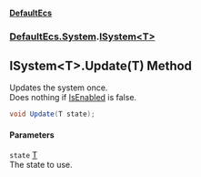 #### [DefaultEcs](index.md 'index')
### [DefaultEcs.System](index.md#DefaultEcs_System 'DefaultEcs.System').[ISystem&lt;T&gt;](ISystem_T_.md 'DefaultEcs.System.ISystem&lt;T&gt;')
## ISystem&lt;T&gt;.Update(T) Method
Updates the system once.  
Does nothing if [IsEnabled](ISystem_T__IsEnabled.md 'DefaultEcs.System.ISystem&lt;T&gt;.IsEnabled') is false.  
```csharp
void Update(T state);
```
#### Parameters
<a name='DefaultEcs_System_ISystem_T__Update(T)_state'></a>
`state` [T](ISystem_T_.md#DefaultEcs_System_ISystem_T__T 'DefaultEcs.System.ISystem&lt;T&gt;.T')  
The state to use.
  
